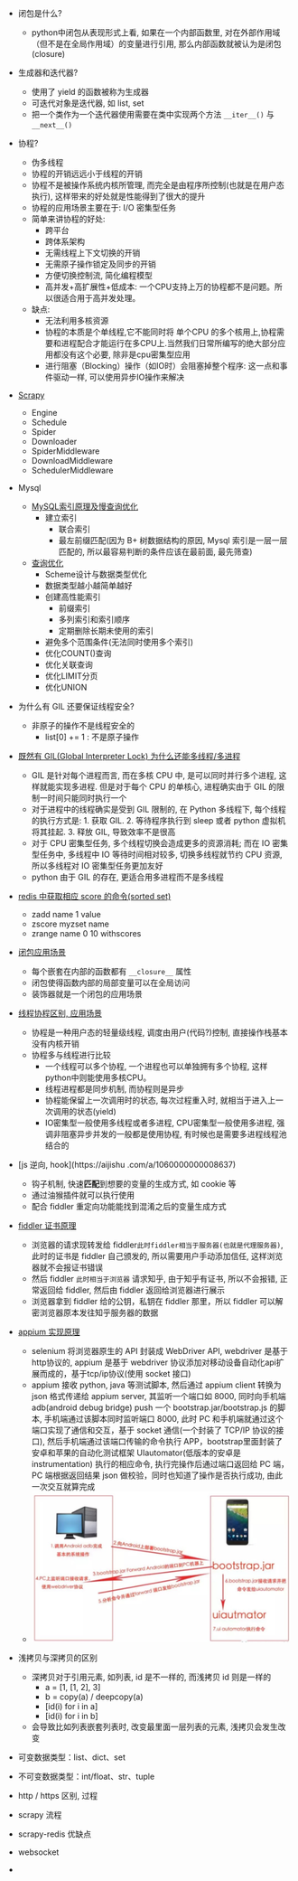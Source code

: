 - 闭包是什么?
  - python中闭包从表现形式上看, 如果在一个内部函数里, 对在外部作用域（但不是在全局作用域）的变量进行引用, 那么内部函数就被认为是闭包(closure)
- 生成器和迭代器?
  - 使用了 yield 的函数被称为生成器
  - 可迭代对象是迭代器, 如 list, set
  - 把一个类作为一个迭代器使用需要在类中实现两个方法 `__iter__()` 与 `__next__()`
- 协程?
  - 伪多线程
  - 协程的开销远远小于线程的开销
  - 协程不是被操作系统内核所管理, 而完全是由程序所控制(也就是在用户态执行), 这样带来的好处就是性能得到了很大的提升
  - 协程的应用场景主要在于: I/O 密集型任务
  - 简单来讲协程的好处: 
    - 跨平台
    - 跨体系架构
    - 无需线程上下文切换的开销
    - 无需原子操作锁定及同步的开销
    - 方便切换控制流, 简化编程模型
    - 高并发+高扩展性+低成本: 一个CPU支持上万的协程都不是问题。所以很适合用于高并发处理。
  - 缺点:
    - 无法利用多核资源
    - 协程的本质是个单线程,它不能同时将 单个CPU 的多个核用上,协程需要和进程配合才能运行在多CPU上.当然我们日常所编写的绝大部分应用都没有这个必要, 除非是cpu密集型应用
    - 进行阻塞（Blocking）操作（如IO时）会阻塞掉整个程序: 这一点和事件驱动一样, 可以使用异步IO操作来解决
- [Scrapy](https://blog.csdn.net/liurwei/article/details/81461222)
  - Engine
  - Schedule
  - Spider
  - Downloader
  - SpiderMiddleware
  - DownloadMiddleware
  - SchedulerMiddleware
- Mysql
  - [MySQL索引原理及慢查询优化](https://tech.meituan.com/2014/06/30/mysql-index.html)
    - 建立索引
      - 联合索引
      - 最左前缀匹配(因为 B+ 树数据结构的原因, Mysql 索引是一层一层匹配的, 所以最容易判断的条件应该在最前面, 最先筛查)
  - [查询优化](https://dbaplus.cn/news-155-1531-1.html)
    - Scheme设计与数据类型优化
    - 数据类型越小越简单越好
    - 创建高性能索引
      - 前缀索引
      - 多列索引和索引顺序
      - 定期删除长期未使用的索引  
    - 避免多个范围条件(无法同时使用多个索引)
    - 优化COUNT()查询
    - 优化关联查询
    - 优化LIMIT分页
    - 优化UNION
- 为什么有 GIL 还要保证线程安全?
  - 非原子的操作不是线程安全的
    - list[0] += 1 : 不是原子操作
- [既然有 GIL(Global Interpreter Lock) 为什么还能多线程/多进程](https://zhuanlan.zhihu.com/p/20953544)
  - GIL 是针对每个进程而言, 而在多核 CPU 中, 是可以同时并行多个进程, 这样就能实现多进程. 但是对于每个 CPU 的单核心, 进程确实由于 GIL 的限制一时间只能同时执行一个
  - 对于进程中的线程确实是受到 GIL 限制的, 在 Python 多线程下, 每个线程的执行方式是: 1. 获取 GIL. 2. 等待程序执行到 sleep 或者 python 虚拟机将其挂起. 3. 释放 GIL, 导致效率不是很高
  - 对于 CPU 密集型任务, 多个线程切换会造成更多的资源消耗; 而在 IO 密集型任务中, 多线程中 IO 等待时间相对较多, 切换多线程就节约 CPU 资源, 所以多线程对 IO 密集型任务更加友好
  - python 由于 GIL 的存在, 更适合用多进程而不是多线程
- [redis 中获取相应 score 的命令(sorted set)](https://www.runoob.com/redis/redis-sorted-sets.html)
  - zadd name 1 value
  - zscore myzset name
  - zrange name 0 10 withscores
- [闭包应用场景](https://www.jianshu.com/p/418440af6baf)
  - 每个嵌套在内部的函数都有 `__closure__` 属性
  - 闭包使得函数内部的局部变量可以在全局访问
  - 装饰器就是一个闭包的应用场景
- [线程协程区别, 应用场景](https://blog.csdn.net/weixin_44321942/article/details/89154344)
  - 协程是一种用户态的轻量级线程, 调度由用户(代码?)控制, 直接操作栈基本没有内核开销
  - 协程多与线程进行比较
    - 一个线程可以多个协程, 一个进程也可以单独拥有多个协程, 这样python中则能使用多核CPU。
    - 线程进程都是同步机制, 而协程则是异步
    - 协程能保留上一次调用时的状态, 每次过程重入时, 就相当于进入上一次调用的状态(yield)
    - IO密集型一般使用多线程或者多进程, CPU密集型一般使用多进程, 强调非阻塞异步并发的一般都是使用协程, 有时候也是需要多进程线程池结合的
- [js 逆向, hook](https://aijishu .com/a/1060000000008637)
    - 钩子机制, 快速**匹配**到想要的变量的生成方式, 如 cookie 等
    - 通过油猴插件就可以执行使用
    - 配合 fiddler 重定向功能能找到混淆之后的变量生成方式
- [fiddler 证书原理](https://zhuanlan.zhihu.com/p/25591288)
  - 浏览器的请求现转发给 fiddler`此时fiddler相当于服务器(也就是代理服务器)`, 此时的证书是 fiddler 自己颁发的, 所以需要用户手动添加信任, 这样浏览器就不会报证书错误
  - 然后 fiddler `此时相当于浏览器` 请求知乎, 由于知乎有证书, 所以不会报错, 正常返回给 fiddler, 然后由 fiddler 返回给浏览器进行展示
  - 浏览器拿到 fiddler 给的公钥，私钥在 fiddler 那里，所以 fiddler 可以解密浏览器原本发往知乎服务器的数据
- [appium 实现原理](https://zhuanlan.zhihu.com/p/67954934)
  - selenium 将浏览器原生的 API 封装成 WebDriver API, webdriver 是基于 http协议的, appium 是基于 webdriver 协议添加对移动设备自动化api扩展而成的，基于tcp/ip协议(使用 socket 接口)
  - appium 接收 python, java 等测试脚本, 然后通过 appium client 转换为 json 格式传递给 appium server, 其监听一个端口如 8000, 同时向手机端 adb(android debug bridge) push 一个 bootstrap.jar/bootstrap.js 的脚本, 手机端通过该脚本同时监听端口 8000, 此时 PC 和手机端就通过这个端口实现了通信和交互，基于 socket 通信(一个封装了 TCP/IP 协议的接口), 然后手机端通过该端口传输的命令执行 APP，bootstrap里面封装了安卓和苹果的自动化测试框架 UIautomator(低版本的安卓是instrumentation) 执行的相应命令, 执行完操作后通过端口返回给 PC 端，PC 端根据返回结果 json 做校验，同时也知道了操作是否执行成功, 由此一次交互就算完成
  - <img src="images/image-20200401215201941.png" alt="image-20200401215201941" style="zoom:50%;" />
- 浅拷贝与深拷贝的区别
  - 深拷贝对于引用元素, 如列表, id 是不一样的, 而浅拷贝 id 则是一样的
    - a = [1, [1, 2], 3]
    - b = copy(a) / deepcopy(a)
    - [id(i) for i in a]
    - [id(i) for i in b]
  - 会导致比如列表嵌套列表时, 改变最里面一层列表的元素, 浅拷贝会发生改变
- 可变数据类型：list、dict、set
- 不可变数据类型：int/float、str、tuple

- http / https 区别, 过程
- scrapy 流程
- scrapy-redis 优缺点
- websocket
- 